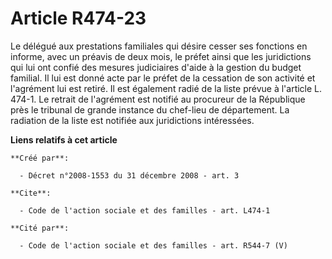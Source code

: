# Article R474-23

Le délégué aux prestations familiales qui désire cesser ses fonctions en informe, avec un préavis de deux mois, le préfet
ainsi que les juridictions qui lui ont confié des mesures judiciaires d'aide à la gestion du budget familial. Il lui est
donné acte par le préfet de la cessation de son activité et l'agrément lui est retiré. Il est également radié de la liste
prévue à l'article L. 474-1. Le retrait de l'agrément est notifié au procureur de la République près le tribunal de grande
instance du chef-lieu de département. La radiation de la liste est notifiée aux juridictions intéressées.

**Liens relatifs à cet article**

	**Créé par**:

	  - Décret n°2008-1553 du 31 décembre 2008 - art. 3

	**Cite**:

	  - Code de l'action sociale et des familles - art. L474-1

	**Cité par**:

	  - Code de l'action sociale et des familles - art. R544-7 (V)
